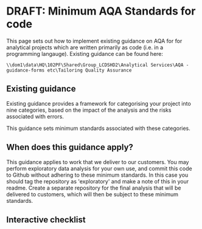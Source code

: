 # DRAFT: Minimum AQA Standards for code

This page sets out how to implement existing guidance on AQA for for analytical projects which are written primarily as code (i.e. in a programming langauge).  Existing guidance can be found here:

`\\dom1\data\HQ\102PF\Shared\Group_LCDSHD2\Analytical Services\AQA - guidance-forms etc\Tailoring Quality Assurance`

## Existing guidance

Existing guidance provides a framework for categorising your project into nine categories, based on the impact of the analysis and the risks associated with errors.

This guidance sets minimum standards associated with these categories.

## When does this guidance apply?

This guidance applies to work that we deliver to our customers.  You may perform exploratory data analysis for your own use, and commit this code to Github without adhering to these minimum standards.  In this case you should tag the repository as 'exploratory' and make a note of this in your readme.  Create a separate repository for the final analysis that will be delivered to customers, which will then be subject to these minimum standards.

## Interactive checklist